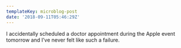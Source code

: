 ```yaml
---
templateKey: microblog-post
date: '2018-09-11T05:46:29Z'
---
```


I accidentally scheduled a doctor appointment during the Apple event tomorrow and I’ve never felt like such a failure.

